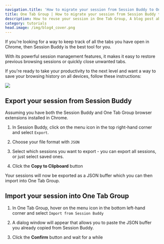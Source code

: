 ```yaml
---
navigation.title: 'How to migrate your session from Session Buddy to One Tab Group?'
title: One Tab Group | How to migrate your session from Session Buddy to One Tab Group?
description: How to reuse your session in One Tab Group, A blog post about how to migrate from Session Buddy to One Tab Group.
category: tutorials
head.image: /img/blog4_cover.png
---
```


If you're looking for a way to keep track of all the tabs you have open in Chrome, then Session Buddy is the best tool for you.

With its powerful session management features, it makes it easy to restore previous browsing sessions or quickly close unwanted tabs.

If you're ready to take your productivity to the next level and want a way to save your browsing history on all devices, follow these instructions:

![](/new_features_01.gif)

## Export your session from Session Buddy

Assuming you have both the Session Buddy and One Tab Group browser extensions installed in Chrome.

1. In Session Buddy, click on the menu icon in the top right-hand corner and select `Export`.

2. Choose your file format with `JSON`

3. Select which sessions you want to export - you can export all sessions, or just select saved ones.

4. Click the **Copy to Clipboard** button

Your sessions will now be exported as a JSON buffer which you can then import into One Tab Group.

## Import your session into One Tab Group

1. In One Tab Group, hover on the menu icon in the bottom left-hand corner and select `Import from Session Buddy`

2. A dialog window will appear that allows you to paste the JSON buffer you already copied from Session Buddy.

3. Click the **Confirm** button and wait for a while
